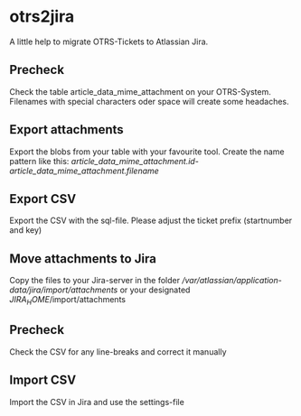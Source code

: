 # otrs2jira
A little help to migrate OTRS-Tickets to Atlassian Jira.

## Precheck
Check the table article_data_mime_attachment on your OTRS-System.
Filenames with special characters oder space will create some headaches.

## Export attachments
Export the blobs from your table with your favourite tool.
Create the name pattern like this:
*article_data_mime_attachment.id*-*article_data_mime_attachment.filename*

## Export CSV
Export the CSV with the sql-file.
Please adjust the ticket prefix (startnumber and key)

## Move attachments to Jira
Copy the files to your Jira-server in the folder */var/atlassian/application-data/jira/import/attachments* or your designated $JIRA_HOME$/import/attachments

## Precheck
Check the CSV for any line-breaks and correct it manually

## Import CSV
Import the CSV in Jira and use the settings-file

